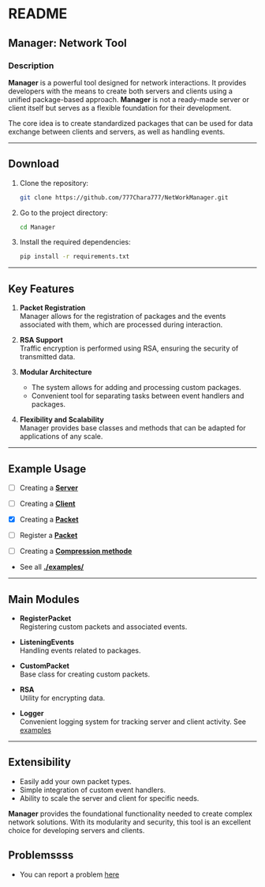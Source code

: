 # README

## Manager: Network Tool

### Description

**Manager** is a powerful tool designed for network interactions. It provides developers with the means to create both servers and clients using a unified package-based approach. **Manager** is not a ready-made server or client itself but serves as a flexible foundation for their development.

The core idea is to create standardized packages that can be used for data exchange between clients and servers, as well as handling events.

---

## Download

1. Clone the repository:

    ```sh
    git clone https://github.com/777Chara777/NetWorkManager.git
    ```

2. Go to the project directory:

    ```sh
    cd Manager
    ```

3. Install the required dependencies:

    ```sh
    pip install -r requirements.txt 
    ```

---

## Key Features

1. **Packet Registration**  
    Manager allows for the registration of packages and the events associated with them, which are processed during interaction.

2. **RSA Support**  
    Traffic encryption is performed using RSA, ensuring the security of transmitted data.

3. **Modular Architecture**  
    - The system allows for adding and processing custom packages.  
    - Convenient tool for separating tasks between event handlers and packages.

4. **Flexibility and Scalability**  
    Manager provides base classes and methods that can be adapted for applications of any scale.

---

## Example Usage

- [ ] Creating a [**Server**](./doc/Test_Server.md)

- [ ] Creating a [**Client**](./doc/Test_Client.md)

- [X] Creating a [**Packet**](./doc/packets_settings/Creating_Packet.md)

- [ ] Register a [**Packet**](./doc/packets_settings/Registering_Packet.md)

- [ ] Creating a [**Compression methode**](./doc/packets_settings/Compression_Packet.md)

- See all [**./examples/**](./doc/)

---

## Main Modules

- **RegisterPacket**  
  Registering custom packets and associated events.

- **ListeningEvents**  
  Handling events related to packages.

- **CustomPacket**  
  Base class for creating custom packets.

- **RSA**  
  Utility for encrypting data.

- **Logger**  
  Convenient logging system for tracking server and client activity. See [examples](./doc/Logger.md)

---

## Extensibility

- Easily add your own packet types.  
- Simple integration of custom event handlers.  
- Ability to scale the server and client for specific needs.

**Manager** provides the foundational functionality needed to create complex network solutions. With its modularity and security, this tool is an excellent choice for developing servers and clients.

## Problemssss

- You can report a problem [here](https://github.com/octo-org/octo-repo/issues/1)
